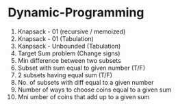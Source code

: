 # Dynamic-Programming

1. Knapsack - 01 (recursive / memoized)
2. Knapsack - 01 (Tabulation)
3. Kanpsack - Unbounded (Tabulation)
4. Target Sum problem (Change signs)
5. Min difference between two subsets
6. Subset with sum equal to given number (T/F)
7. 2 subsets having equal sum (T/F)
8. No. of subsets with diff equal to a given number
9. Number of ways to choose coins equal to a given sum
10. Mni umber of coins that add up to a given sum
